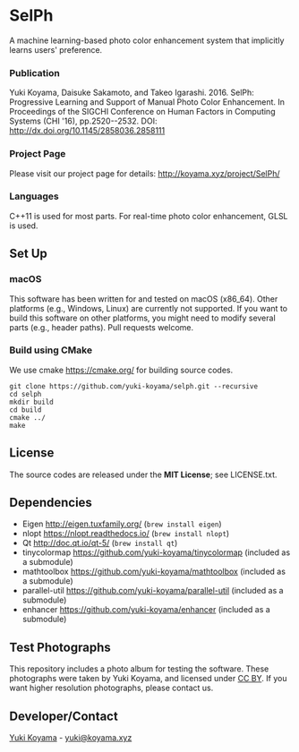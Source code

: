 # SelPh
A machine learning-based photo color enhancement system that implicitly learns users' preference.

### Publication
Yuki Koyama, Daisuke Sakamoto, and Takeo Igarashi. 2016. SelPh: Progressive Learning and Support of Manual Photo Color Enhancement. In Proceedings of the SIGCHI Conference on Human Factors in Computing Systems (CHI '16), pp.2520--2532. DOI: http://dx.doi.org/10.1145/2858036.2858111

### Project Page
Please visit our project page for details: <http://koyama.xyz/project/SelPh/>

### Languages
C++11 is used for most parts. For real-time photo color enhancement, GLSL is used.

## Set Up

### macOS
This software has been written for and tested on macOS (x86_64). Other platforms (e.g., Windows, Linux) are currently not supported. If you want to build this software on other platforms, you might need to modify several parts (e.g., header paths). Pull requests welcome.

### Build using CMake
We use cmake https://cmake.org/ for building source codes. 

```
git clone https://github.com/yuki-koyama/selph.git --recursive
cd selph
mkdir build
cd build
cmake ../
make
```

## License
The source codes are released under the **MIT License**; see LICENSE.txt.

## Dependencies

- Eigen http://eigen.tuxfamily.org/ (`brew install eigen`)
- nlopt https://nlopt.readthedocs.io/ (`brew install nlopt`)
- Qt http://doc.qt.io/qt-5/ (`brew install qt`)
- tinycolormap https://github.com/yuki-koyama/tinycolormap (included as a submodule)
- mathtoolbox https://github.com/yuki-koyama/mathtoolbox (included as a submodule)
- parallel-util https://github.com/yuki-koyama/parallel-util (included as a submodule)
- enhancer https://github.com/yuki-koyama/enhancer (included as a submodule)

## Test Photographs
This repository includes a photo album for testing the software. These photographs were taken by Yuki Koyama, and licensed under [CC BY](https://creativecommons.org/licenses/by/4.0/). If you want higher resolution photographs, please contact us.

## Developer/Contact
[Yuki Koyama](https://koyama.xyz/) - [yuki@koyama.xyz](mailto:yuki@koyama.xyz)
